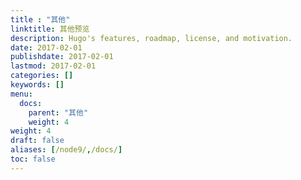 ```yaml
---
title : "其他"
linktitle: 其他预览
description: Hugo's features, roadmap, license, and motivation.
date: 2017-02-01
publishdate: 2017-02-01
lastmod: 2017-02-01
categories: []
keywords: []
menu:
  docs:
    parent: "其他"
    weight: 4
weight: 4
draft: false
aliases: [/node9/,/docs/]
toc: false
---
```

